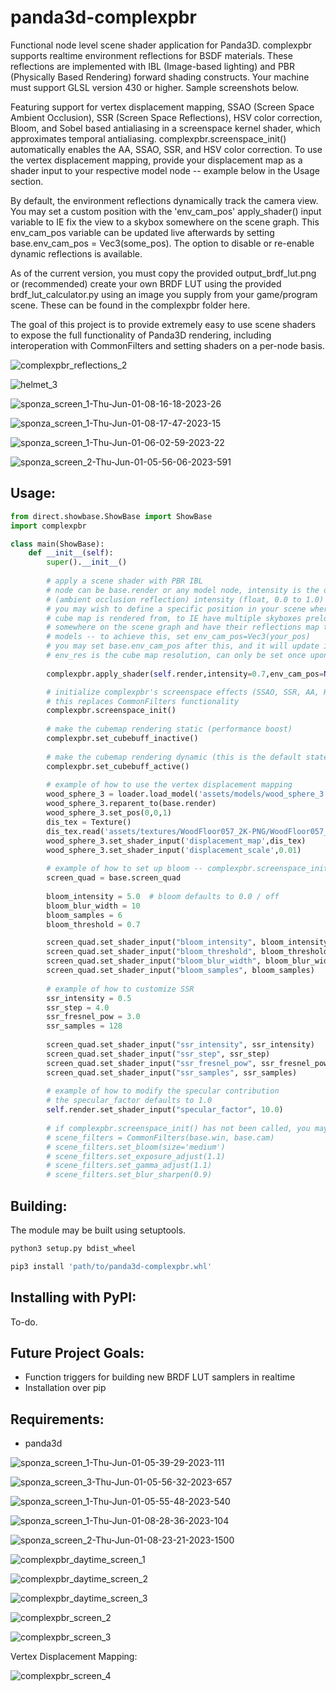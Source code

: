 # panda3d-complexpbr
Functional node level scene shader application for Panda3D. complexpbr supports realtime environment reflections for BSDF materials. These reflections are implemented with IBL (Image-based lighting) and PBR (Physically Based Rendering) forward shading constructs. Your machine must support GLSL version 430 or higher. Sample screenshots below.

Featuring support for vertex displacement mapping, SSAO (Screen Space Ambient Occlusion), SSR (Screen Space Reflections), HSV color correction, Bloom, and Sobel based antialiasing in a screenspace kernel shader, which approximates temporal antialiasing. complexpbr.screenspace_init() automatically enables the AA, SSAO, SSR, and HSV color correction. To use the vertex displacement mapping, provide your displacement map as a shader input to your respective model node -- example below in the Usage section.

By default, the environment reflections dynamically track the camera view. You may set a custom position with the 'env_cam_pos' apply_shader() input variable to IE fix the view to a skybox somewhere on the scene graph. This env_cam_pos variable can be updated live afterwards by setting base.env_cam_pos = Vec3(some_pos). The option to disable or re-enable dynamic reflections is available. 

As of the current version, you must copy the provided output_brdf_lut.png or (recommended) create your own BRDF LUT using the provided brdf_lut_calculator.py using an image you supply from your game/program scene. These can be found in the complexpbr folder here.

The goal of this project is to provide extremely easy to use scene shaders to expose the full functionality of Panda3D rendering, including interoperation with CommonFilters and setting shaders on a per-node basis.

![complexpbr_reflections_2](https://github.com/rayanalysis/panda3d-complexpbr/assets/3117958/d6d3867a-6dfb-4512-8a79-de80bf35bc26)

![helmet_3](https://github.com/rayanalysis/panda3d-complexpbr/assets/3117958/47ab57e8-180c-46e6-a8c2-289bb59edccd)

![sponza_screen_1-Thu-Jun-01-08-16-18-2023-26](https://github.com/rayanalysis/panda3d-complexpbr/assets/3117958/5d6a603f-9da1-49a1-affb-042658f343ed)

![sponza_screen_1-Thu-Jun-01-08-17-47-2023-15](https://github.com/rayanalysis/panda3d-complexpbr/assets/3117958/7fffc0f4-75b3-476b-a328-127d231b9171)

![sponza_screen_1-Thu-Jun-01-06-02-59-2023-22](https://github.com/rayanalysis/panda3d-complexpbr/assets/3117958/913a5263-7750-47c1-b4c4-9f7dace84d6e)

![sponza_screen_2-Thu-Jun-01-05-56-06-2023-591](https://github.com/rayanalysis/panda3d-complexpbr/assets/3117958/b5055164-3235-48fa-86a7-0f6e3222b903)

## Usage:
```python
from direct.showbase.ShowBase import ShowBase
import complexpbr

class main(ShowBase):
    def __init__(self):
        super().__init__()
         
        # apply a scene shader with PBR IBL
        # node can be base.render or any model node, intensity is the desired AO
        # (ambient occlusion reflection) intensity (float, 0.0 to 1.0)
        # you may wish to define a specific position in your scene where the 
        # cube map is rendered from, to IE have multiple skyboxes preloaded
        # somewhere on the scene graph and have their reflections map to your
        # models -- to achieve this, set env_cam_pos=Vec3(your_pos)
        # you may set base.env_cam_pos after this, and it will update in realtime
        # env_res is the cube map resolution, can only be set once upon first call
        
        complexpbr.apply_shader(self.render,intensity=0.7,env_cam_pos=None,env_res=256)

        # initialize complexpbr's screenspace effects (SSAO, SSR, AA, HSV color correction)
        # this replaces CommonFilters functionality
        complexpbr.screenspace_init()
        
        # make the cubemap rendering static (performance boost)
        complexpbr.set_cubebuff_inactive()
        
        # make the cubemap rendering dynamic (this is the default state)
        complexpbr.set_cubebuff_active()
        
        # example of how to use the vertex displacement mapping
        wood_sphere_3 = loader.load_model('assets/models/wood_sphere_3.gltf')
        wood_sphere_3.reparent_to(base.render)
        wood_sphere_3.set_pos(0,0,1)
        dis_tex = Texture()
        dis_tex.read('assets/textures/WoodFloor057_2K-PNG/WoodFloor057_2K_Displacement.png')
        wood_sphere_3.set_shader_input('displacement_map',dis_tex)
        wood_sphere_3.set_shader_input('displacement_scale',0.01)
        
        # example of how to set up bloom -- complexpbr.screenspace_init() must have been called first
        screen_quad = base.screen_quad
        
        bloom_intensity = 5.0  # bloom defaults to 0.0 / off
        bloom_blur_width = 10
        bloom_samples = 6
        bloom_threshold = 0.7

        screen_quad.set_shader_input("bloom_intensity", bloom_intensity)
        screen_quad.set_shader_input("bloom_threshold", bloom_threshold)
        screen_quad.set_shader_input("bloom_blur_width", bloom_blur_width)
        screen_quad.set_shader_input("bloom_samples", bloom_samples)
        
        # example of how to customize SSR
        ssr_intensity = 0.5
        ssr_step = 4.0
        ssr_fresnel_pow = 3.0
        ssr_samples = 128
        
        screen_quad.set_shader_input("ssr_intensity", ssr_intensity)
        screen_quad.set_shader_input("ssr_step", ssr_step)
        screen_quad.set_shader_input("ssr_fresnel_pow", ssr_fresnel_pow)
        screen_quad.set_shader_input("ssr_samples", ssr_samples)
        
        # example of how to modify the specular contribution
        # the specular_factor defaults to 1.0
        self.render.set_shader_input("specular_factor", 10.0)
        
        # if complexpbr.screenspace_init() has not been called, you may use CommonFilters
        # scene_filters = CommonFilters(base.win, base.cam)
        # scene_filters.set_bloom(size='medium')
        # scene_filters.set_exposure_adjust(1.1)
        # scene_filters.set_gamma_adjust(1.1)
        # scene_filters.set_blur_sharpen(0.9)
```
## Building:

The module may be built using setuptools. 
```bash
python3 setup.py bdist_wheel
```
```bash
pip3 install 'path/to/panda3d-complexpbr.whl'
```
## Installing with PyPI:

To-do.

## Future Project Goals:
- Function triggers for building new BRDF LUT samplers in realtime
- Installation over pip

## Requirements:

- panda3d

![sponza_screen_1-Thu-Jun-01-05-39-29-2023-111](https://github.com/rayanalysis/panda3d-complexpbr/assets/3117958/f366077b-b6d6-4c4a-896d-f456a06a53d1)

![sponza_screen_3-Thu-Jun-01-05-56-32-2023-657](https://github.com/rayanalysis/panda3d-complexpbr/assets/3117958/23014163-4c7d-4a4d-9f6a-4b874ea364f2)

![sponza_screen_1-Thu-Jun-01-05-55-48-2023-540](https://github.com/rayanalysis/panda3d-complexpbr/assets/3117958/ef2a71c3-169b-428c-a1a9-378c8906c644)

![sponza_screen_1-Thu-Jun-01-08-28-36-2023-104](https://github.com/rayanalysis/panda3d-complexpbr/assets/3117958/4e40e642-f363-4328-bf99-4056f449e28a)

![sponza_screen_2-Thu-Jun-01-08-23-21-2023-1500](https://github.com/rayanalysis/panda3d-complexpbr/assets/3117958/9fbe97e8-d350-480e-bbca-9ef2d5a92b24)

![complexpbr_daytime_screen_1](https://user-images.githubusercontent.com/3117958/235431990-d8ea4364-2526-4739-963c-dce122815f2a.png)

![complexpbr_daytime_screen_2](https://user-images.githubusercontent.com/3117958/235431991-d1f40263-f442-46ed-98a7-056e6186c148.png)

![complexpbr_daytime_screen_3](https://user-images.githubusercontent.com/3117958/235432001-07091c4c-9bc1-4385-81d2-9d50c6fd61b9.png)

![complexpbr_screen_2](https://user-images.githubusercontent.com/3117958/234434099-c6add6ce-578c-4c03-a142-adcf955c14fc.png)

![complexpbr_screen_3](https://user-images.githubusercontent.com/3117958/234434136-9418663d-2304-451b-a318-d3cb4d945a8b.png)

Vertex Displacement Mapping:

![complexpbr_screen_4](https://user-images.githubusercontent.com/3117958/234434178-1e14fa32-2be4-4072-ae15-9ee235d8c036.png)

